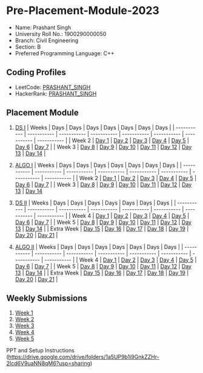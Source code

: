 # Pre-Placement-Module-2023

- Name: Prashant Singh
- University Roll No.: 1900290000050
- Branch: Civil Engineering
- Section: B
- Preferred Programming Language: C++

## Coding Profiles
- LeetCode: [PRASHANT_SINGH](https://leetcode.com/prashantsingh420/)
- HackerRank: [PRASHANT_SINGH](https://www.hackerrank.com/Prashant_1923ce2)

## Placement Module
1. [DS I](https://github.com/prashantSingh420/Pre-Placement-Module-2023/tree/main/DS%20I)
    | Weeks | Days | Days | Days | Days | Days | Days | Days |
    | ----------- | ----------- | ----------- | ----------- | ----------- | ----------- | ----------- | ----------- | 
    | Week 2 | [Day 1](https://github.com/prashantSingh420/Pre-Placement-Module-2023/tree/main/DS%20I/Day%201) | [Day 2](https://github.com/prashantSingh420/Pre-Placement-Module-2023/tree/main/DS%20I/Day%202) | [Day 3](https://github.com/prashantSingh420/Pre-Placement-Module-2023/tree/main/DS%20I/Day%203) | [Day 4](https://github.com/prashantSingh420/Pre-Placement-Module-2023/tree/main/DS%20I/Day%204) | [Day 5](https://github.com/prashantSingh420/Pre-Placement-Module-2023/tree/main/DS%20I/Day%205) | [Day 6](https://github.com/prashantSingh420/Pre-Placement-Module-2023/tree/main/DS%20I/Day%206) | [Day 7](https://github.com/prashantSingh420/Pre-Placement-Module-2023/tree/main/DS%20I/Day%207) |
    | Week 3 | [Day 8](https://github.com/prashantSingh420/Pre-Placement-Module-2023/tree/main/DS%20I/Day%208) | [Day 9](https://github.com/prashantSingh420/Pre-Placement-Module-2023/tree/main/DS%20I/Day%209) | [Day 10](https://github.com/prashantSingh420/Pre-Placement-Module-2023/tree/main/DS%20I/Day%2010) | [Day 11](https://github.com/prashantSingh420/Pre-Placement-Module-2023/tree/main/DS%20I/Day%2011) | [Day 12](https://github.com/prashantSingh420/Pre-Placement-Module-2023/tree/main/DS%20I/Day%2012) | [Day 13](https://github.com/prashantSingh420/Pre-Placement-Module-2023/tree/main/DS%20I/Day%2013) | [Day 14](https://github.com/prashantSingh420/Pre-Placement-Module-2023/tree/main/DS%20I/Day%2014) |
    
2. [ALGO I](https://github.com/prashantSingh420/Pre-Placement-Module-2023/tree/main/ALGO%20I)
    | Weeks | Days | Days | Days | Days | Days | Days | Days |
    | ----------- | ----------- | ----------- | ----------- | ----------- | ----------- | ----------- | ----------- |
    | Week 2 | [Day 1](https://github.com/prashantSingh420/Pre-Placement-Module-2023/tree/main/ALGO%20I/Day%201) | [Day 2](https://github.com/prashantSingh420/Pre-Placement-Module-2023/tree/main/ALGO%20I/Day%202) | [Day 3](https://github.com/prashantSingh420/Pre-Placement-Module-2023/tree/main/ALGO%20I/Day%203) | [Day 4](https://github.com/prashantSingh420/Pre-Placement-Module-2023/tree/main/ALGO%20I/Day%204) | [Day 5](https://github.com/prashantSingh420/Pre-Placement-Module-2023/tree/main/ALGO%20I/Day%205) | [Day 6](https://github.com/prashantSingh420/Pre-Placement-Module-2023/tree/main/ALGO%20I/Day%206) | [Day 7](https://github.com/prashantSingh420/Pre-Placement-Module-2023/tree/main/ALGO%20I/Day%207) |
    | Week 3 | [Day 8](https://github.com/prashantSingh420/Pre-Placement-Module-2023/tree/main/ALGO%20I/Day%208) | [Day 9](https://github.com/prashantSingh420/Pre-Placement-Module-2023/tree/main/ALGO%20I/Day%209) | [Day 10](https://github.com/prashantSingh420/Pre-Placement-Module-2023/tree/main/ALGO%20I/Day%2010) | [Day 11](https://github.com/prashantSingh420/Pre-Placement-Module-2023/tree/main/ALGO%20I/Day%2011) | [Day 12](https://github.com/prashantSingh420/Pre-Placement-Module-2023/tree/main/ALGO%20I/Day%2012) | [Day 13](https://github.com/prashantSingh420/Pre-Placement-Module-2023/tree/main/ALGO%20I/Day%2013) | [Day 14](https://github.com/prashantSingh420/Pre-Placement-Module-2023/tree/main/ALGO%20I/Day%2014)  
    
3. [DS II](https://github.com/prashantSingh420/Pre-Placement-Module-2023/tree/main/DS%20II)
    | Weeks | Days | Days | Days | Days | Days | Days | Days |
    | ----------- | ----------- | ----------- | ----------- | ----------- | ----------- | ----------- | ----------- |
    | Week 4 | [Day 1](https://github.com/prashantSingh420/Pre-Placement-Module-2023/tree/main/DS%20II/Day%201) | [Day 2](https://github.com/prashantSingh420/Pre-Placement-Module-2023/tree/main/DS%20II/Day%202) | [Day 3](https://github.com/prashantSingh420/Pre-Placement-Module-2023/tree/main/DS%20II/Day%203) | [Day 4](https://github.com/prashantSingh420/Pre-Placement-Module-2023/tree/main/DS%20II/Day%204) | [Day 5](https://github.com/prashantSingh420/Pre-Placement-Module-2023/tree/main/DS%20II/Day%205) | [Day 6](https://github.com/prashantSingh420/Pre-Placement-Module-2023/tree/main/DS%20II/Day%206) | [Day 7](https://github.com/prashantSingh420/Pre-Placement-Module-2023/tree/main/DS%20II/Day%207) | 
    | Week 5 | [Day 8](https://github.com/prashantSingh420/Pre-Placement-Module-2023/tree/main/DS%20II/Day%208) | [Day 9](https://github.com/prashantSingh420/Pre-Placement-Module-2023/tree/main/DS%20II/Day%209) | [Day 10](https://github.com/prashantSingh420/Pre-Placement-Module-2023/tree/main/DS%20II/Day%2010) | [Day 11](https://github.com/prashantSingh420/Pre-Placement-Module-2023/tree/main/DS%20II/Day%2011) | [Day 12](https://github.com/prashantSingh420/Pre-Placement-Module-2023/tree/main/DS%20II/Day%2012) | [Day 13](https://github.com/prashantSingh420/Pre-Placement-Module-2023/tree/main/DS%20II/Day%2013) | [Day 14](https://github.com/prashantSingh420/Pre-Placement-Module-2023/tree/main/DS%20II/Day%2014) |
    | Extra Week | [Day 15](https://github.com/prashantSingh420/Pre-Placement-Module-2023/tree/main/DS%20II/Day%2015) | [Day 16](https://github.com/prashantSingh420/Pre-Placement-Module-2023/tree/main/DS%20II/Day%2016) | [Day 17](https://github.com/prashantSingh420/Pre-Placement-Module-2023/tree/main/DS%20II/Day%2017) | [Day 18](https://github.com/prashantSingh420/Pre-Placement-Module-2023/tree/main/DS%20II/Day%2018) | [Day 19](https://github.com/prashantSingh420/Pre-Placement-Module-2023/tree/main/DS%20II/Day%2019) | [Day 20](https://github.com/prashantSingh420/Pre-Placement-Module-2023/tree/main/DS%20II/Day%2020) | [Day 21](https://github.com/prashantSingh420/Pre-Placement-Module-2023/tree/main/DS%20II/Day%2021) |
    
4. [ALGO II](https://github.com/prashantSingh420/Pre-Placement-Module-2023/tree/main/ALGO%20II)
    | Weeks | Days | Days | Days | Days | Days | Days | Days |
    | ----------- | ----------- | ----------- | ----------- | ----------- | ----------- | ----------- | ----------- |
    | Week 4 | [Day 1](https://github.com/prashantSingh420/Pre-Placement-Module-2023/tree/main/ALGO%20II/Day%201) | [Day 2](https://github.com/prashantSingh420/Pre-Placement-Module-2023/tree/main/ALGO%20II/Day%202) | [Day 3](https://github.com/prashantSingh420/Pre-Placement-Module-2023/tree/main/ALGO%20II/Day%203) | [Day 4](https://github.com/prashantSingh420/Pre-Placement-Module-2023/tree/main/ALGO%20II/Day%204) | [Day 5](https://github.com/prashantSingh420/Pre-Placement-Module-2023/tree/main/ALGO%20II/Day%205) | [Day 6](https://github.com/prashantSingh420/Pre-Placement-Module-2023/tree/main/ALGO%20II/Day%206) | [Day 7](https://github.com/prashantSingh420/Pre-Placement-Module-2023/tree/main/ALGO%20II/Day%207) |
    | Week 5 | [Day 8](https://github.com/prashantSingh420/Pre-Placement-Module-2023/tree/main/ALGO%20II/Day%208) | [Day 9](https://github.com/prashantSingh420/Pre-Placement-Module-2023/tree/main/ALGO%20II/Day%209) | [Day 10](https://github.com/prashantSingh420/Pre-Placement-Module-2023/tree/main/ALGO%20II/Day%2010) | [Day 11](https://github.com/prashantSingh420/Pre-Placement-Module-2023/tree/main/ALGO%20II/Day%2011) | [Day 12](https://github.com/prashantSingh420/Pre-Placement-Module-2023/tree/main/ALGO%20II/Day%2012) | [Day 13](https://github.com/prashantSingh420/Pre-Placement-Module-2023/tree/main/ALGO%20II/Day%2013) | [Day 14](https://github.com/prashantSingh420/Pre-Placement-Module-2023/tree/main/ALGO%20II/Day%2014) |
    | Extra Week | [Day 15](https://github.com/prashantSingh420/Pre-Placement-Module-2023/tree/main/ALGO%20II/Day%2015) | [Day 16](https://github.com/prashantSingh420/Pre-Placement-Module-2023/tree/main/ALGO%20II/Day%2016) | [Day 17](https://github.com/prashantSingh420/Pre-Placement-Module-2023/tree/main/ALGO%20II/Day%2017) | [Day 18](https://github.com/prashantSingh420/Pre-Placement-Module-2023/tree/main/ALGO%20II/Day%2018) | [Day 19](https://github.com/prashantSingh420/Pre-Placement-Module-2023/tree/main/ALGO%20II/Day%2019) | [Day 20](https://github.com/prashantSingh420/Pre-Placement-Module-2023/tree/main/ALGO%20II/Day%2020) | [Day 21](https://github.com/prashantSingh420/Pre-Placement-Module-2023/tree/main/ALGO%20II/Day%2021) |

## Weekly Submissions
1. [Week 1](https://github.com/prashantSingh420/Pre-Placement-Module-2023/tree/main/Weekly%20Submissions/Week%201)
2. [Week 2](https://github.com/prashantSingh420/Pre-Placement-Module-2023/tree/main/Weekly%20Submissions/Week%202)
3. [Week 3](https://github.com/prashantSingh420/Pre-Placement-Module-2023/tree/main/Weekly%20Submissions/Week%203)
4. [Week 4](https://github.com/prashantSingh420/Pre-Placement-Module-2023/tree/main/Weekly%20Submissions/Week%204)
5. [Week 5](https://github.com/prashantSingh420/Pre-Placement-Module-2023/tree/main/Weekly%20Submissions/Week%205)


PPT and Setup Instructions    
(https://drive.google.com/drive/folders/1a5UP9b1i9GnkZZHr-2Icd6V9uaNN8qM6?usp=sharing)
